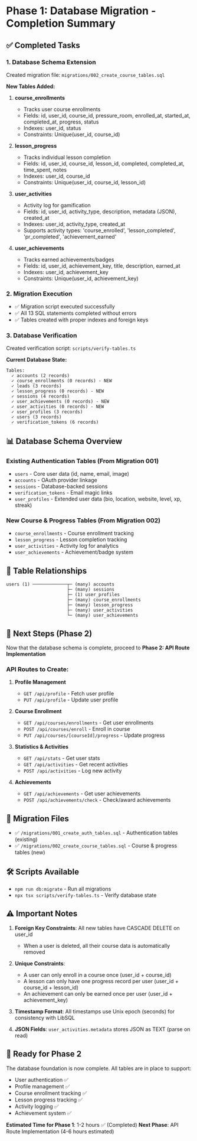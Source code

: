 # Phase 1: Database Migration - Completion Summary

## ✅ Completed Tasks

### 1. Database Schema Extension
Created migration file: `migrations/002_create_course_tables.sql`

**New Tables Added:**

1. **course_enrollments**
   - Tracks user course enrollments
   - Fields: id, user_id, course_id, pressure_room, enrolled_at, started_at, completed_at, progress, status
   - Indexes: user_id, status
   - Constraints: Unique(user_id, course_id)

2. **lesson_progress**
   - Tracks individual lesson completion
   - Fields: id, user_id, course_id, lesson_id, completed, completed_at, time_spent, notes
   - Indexes: user_id, course_id
   - Constraints: Unique(user_id, course_id, lesson_id)

3. **user_activities**
   - Activity log for gamification
   - Fields: id, user_id, activity_type, description, metadata (JSON), created_at
   - Indexes: user_id, activity_type, created_at
   - Supports activity types: 'course_enrolled', 'lesson_completed', 'pr_completed', 'achievement_earned'

4. **user_achievements**
   - Tracks earned achievements/badges
   - Fields: id, user_id, achievement_key, title, description, earned_at
   - Indexes: user_id, achievement_key
   - Constraints: Unique(user_id, achievement_key)

### 2. Migration Execution
- ✅ Migration script executed successfully
- ✅ All 13 SQL statements completed without errors
- ✅ Tables created with proper indexes and foreign keys

### 3. Database Verification
Created verification script: `scripts/verify-tables.ts`

**Current Database State:**
```
Tables:
  ✓ accounts (2 records)
  ✓ course_enrollments (0 records) - NEW
  ✓ leads (3 records)
  ✓ lesson_progress (0 records) - NEW
  ✓ sessions (4 records)
  ✓ user_achievements (0 records) - NEW
  ✓ user_activities (0 records) - NEW
  ✓ user_profiles (3 records)
  ✓ users (3 records)
  ✓ verification_tokens (6 records)
```

## 📊 Database Schema Overview

### Existing Authentication Tables (From Migration 001)
- `users` - Core user data (id, name, email, image)
- `accounts` - OAuth provider linkage
- `sessions` - Database-backed sessions
- `verification_tokens` - Email magic links
- `user_profiles` - Extended user data (bio, location, website, level, xp, streak)

### New Course & Progress Tables (From Migration 002)
- `course_enrollments` - Course enrollment tracking
- `lesson_progress` - Lesson completion tracking
- `user_activities` - Activity log for analytics
- `user_achievements` - Achievement/badge system

## 🔗 Table Relationships

```
users (1) ─────────────┬─ (many) accounts
                       ├─ (many) sessions
                       ├─ (1) user_profiles
                       ├─ (many) course_enrollments
                       ├─ (many) lesson_progress
                       ├─ (many) user_activities
                       └─ (many) user_achievements
```

## 🎯 Next Steps (Phase 2)

Now that the database schema is complete, proceed to **Phase 2: API Route Implementation**

### API Routes to Create:

1. **Profile Management**
   - `GET /api/profile` - Fetch user profile
   - `PUT /api/profile` - Update user profile

2. **Course Enrollment**
   - `GET /api/courses/enrollments` - Get user enrollments
   - `POST /api/courses/enroll` - Enroll in course
   - `PUT /api/courses/[courseId]/progress` - Update progress

3. **Statistics & Activities**
   - `GET /api/stats` - Get user stats
   - `GET /api/activities` - Get recent activities
   - `POST /api/activities` - Log new activity

4. **Achievements**
   - `GET /api/achievements` - Get user achievements
   - `POST /api/achievements/check` - Check/award achievements

## 📝 Migration Files

- ✅ `/migrations/001_create_auth_tables.sql` - Authentication tables (existing)
- ✅ `/migrations/002_create_course_tables.sql` - Course & progress tables (new)

## 🛠️ Scripts Available

- `npm run db:migrate` - Run all migrations
- `npx tsx scripts/verify-tables.ts` - Verify database state

## ⚠️ Important Notes

1. **Foreign Key Constraints**: All new tables have CASCADE DELETE on user_id
   - When a user is deleted, all their course data is automatically removed

2. **Unique Constraints**:
   - A user can only enroll in a course once (user_id + course_id)
   - A lesson can only have one progress record per user (user_id + course_id + lesson_id)
   - An achievement can only be earned once per user (user_id + achievement_key)

3. **Timestamp Format**: All timestamps use Unix epoch (seconds) for consistency with LibSQL

4. **JSON Fields**: `user_activities.metadata` stores JSON as TEXT (parse on read)

## 🚀 Ready for Phase 2

The database foundation is now complete. All tables are in place to support:
- User authentication ✅
- Profile management ✅
- Course enrollment tracking ✅
- Lesson progress tracking ✅
- Activity logging ✅
- Achievement system ✅

**Estimated Time for Phase 1**: 1-2 hours ✅ (Completed)
**Next Phase**: API Route Implementation (4-6 hours estimated)
